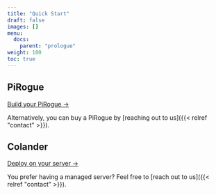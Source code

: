 ```yaml
---
title: "Quick Start"
draft: false
images: []
menu:
  docs:
    parent: "prologue"
weight: 180
toc: true
---
```


## PiRogue

[Build your PiRogue →](/guides/g1/) 

Alternatively, you can buy a PiRogue by [reaching out to us]({{< relref "contact" >}}).

## Colander

[Deploy on your server →](/docs/colander/deployment/) 

You prefer having a managed server? Feel free to [reach out to us]({{< relref "contact" >}}).